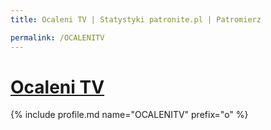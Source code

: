```yaml
---
title: Ocaleni TV | Statystyki patronite.pl | Patromierz

permalink: /OCALENITV
---
```


# [Ocaleni TV](https://patronite.pl/OCALENITV)

{% include profile.md name="OCALENITV" prefix="o" %}
